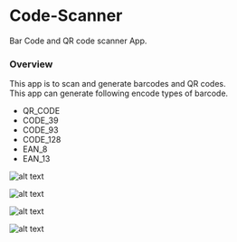# Code-Scanner
Bar Code and QR code scanner App.

### Overview

 This app is to scan and generate barcodes and QR codes.<br/>
 This app can generate following encode types of barcode.
  * QR_CODE
  * CODE_39
  * CODE_93
  * CODE_128
  * EAN_8
  * EAN_13

![alt text](https://github.com/nyinyihtunlwin/Code-Scanner/blob/master/app/screenshots/Screenshot_2018-04-03-17-57-03-799_projects.nyinyihtunlwin.codescanner.png)

![alt text](https://github.com/nyinyihtunlwin/Code-Scanner/blob/master/app/screenshots/Screenshot_2018-04-03-17-57-55-831_projects.nyinyihtunlwin.codescanner.png)

![alt text](https://github.com/nyinyihtunlwin/Code-Scanner/blob/master/app/screenshots/Screenshot_2018-04-03-23-09-56-261_projects.nyinyihtunlwin.codescanner.png)

![alt text](https://github.com/nyinyihtunlwin/Code-Scanner/blob/master/app/screenshots/Screenshot_2018-04-03-17-57-25-645_projects.nyinyihtunlwin.codescanner.png)
